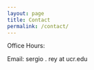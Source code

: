 ```yaml
---
layout: page
title: Contact
permalink: /contact/
---
```


Office Hours:

Email: sergio . rey at ucr.edu

